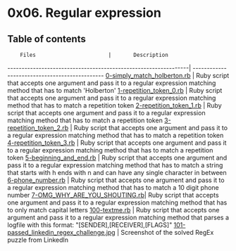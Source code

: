 # 0x06. Regular expression

## Table of contents

		Files 						| 		Description
----------------------------------------------------------------| ----------------------------------------------
[0-simply_match_holberton.rb](./0-simply_match_holberton.rb) 	|  Ruby script that accepts one argument and pass it to a regular expression matching method that has to match 'Holberton'
[1-repetition_token_0.rb](./1-repetition_token_0.rb) 		| Ruby script that accepts one argument and pass it to a regular expression matching method that has to match a repetition token
[2-repetition_token_1.rb](./2-repetition_token_1.rb) 		| Ruby script that accepts one argument and pass it to a regular expression matching method that has to match a repetition token
[3-repetition_token_2.rb](./3-repetition_token_2.rb) 		| Ruby script that accepts one argument and pass it to a regular expression matching method that has to match a repetition token
[4-repetition_token_3.rb](./4-repetition_token_3.rb) 		| Ruby script that accepts one argument and pass it to a regular expression matching method that has to match a repetition token
[5-beginning_and_end.rb](./5-beginning_and_end.rb) 		| Ruby script that accepts one argument and pass it to a regular expression matching method that has to match a string that starts with h ends with n and can have any single character in between
[6-phone_number.rb](./6-phone_number.rb) 			| Ruby script that accepts one argument and pass it to a regular expression matching method that has to match a 10 digit phone number
[7-OMG_WHY_ARE_YOU_SHOUTING.rb](./7-OMG_WHY_ARE_YOU_SHOUTING.rb)| Ruby script that accepts one argument and pass it to a regular expression matching method that has to only match capital letters
[100-textme.rb](./100-textme.rb) 				| Ruby script that accepts one argument and pass it to a regular expression matching method that parses a logfile with this format: "[SENDER],[RECEIVER],[FLAGS]"
[101-passed_linkedin_regex_challenge.jpg](./101-passed_linkedin_regex_challenge.jpg) | Screenshot of the solved RegEx puzzle from LinkedIn

